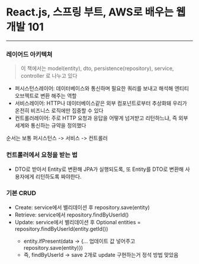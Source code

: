# React.js, 스프링 부트, AWS로 배우는 웹 개발 101
---
### 레이어드 아키텍쳐
>이 책에서는 model(entity), dto, persistence(repository), service, controller 로 나누고 있다
- 퍼시스턴스레이어: 데이터베이스와 통신하며 필요한 쿼리를 보내고 해석해 엔티티 오브젝트로 변환 해주는 역할
- 서비스레이어: HTTP나 데이터베이스같은 외부 컴포넌트로부터 추상화돼 우리가 온전히 비즈니스 로직에만 집중할 수 있다
- 컨트롤러레이어: 주로 HTTP 요청과 응답을 어떻게 넘겨받고 리턴하느냐, 즉 외부 세계와 통신하는 규약을 정의했다

순서는 보통 퍼시스턴스 -> 서비스 -> 컨트롤러


### 컨트롤러에서 요청을 받는 법
- DTO로 받아서 Entity로 변환해 JPA가 실행되도록, 또 Entity를 DTO로 변환해 사용자에게 리턴하도록 짜야한다.

### 기본 CRUD
- Create: service에서 밸리데이션 후 repository.save(entity)
- Retrieve: service에서 repository.findByUserId()
- Update: service에서 밸리데이션 후 Optional<Entity> entities = repository.findByUserId(entity.getId())
    - entity.ifPresent(data -> {... 업데이트 값 넣어주고 repository.save(entity)})
    - 즉, findByUserId -> save 2개로 update 구현하는거 정석 방법 맞았음